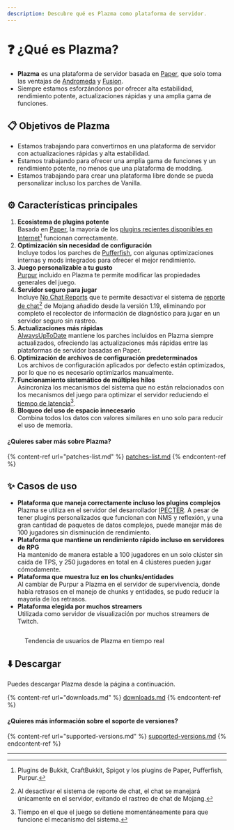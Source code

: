 ```yaml
---
description: Descubre qué es Plazma como plataforma de servidor.
---
```


# ❓ ¿Qué es Plazma?

- **Plazma** es una plataforma de servidor basada en [Paper](https://github.com/PaperMC/Paper), que solo toma las ventajas de [Andromeda](https://github.com/EarendelArchived/Andromeda) y [Fusion](https://github.com/RuinedTechnologyUnify/Fusion).
- Siempre estamos esforzándonos por ofrecer alta estabilidad, rendimiento potente, actualizaciones rápidas y una amplia gama de funciones.

## 📋 Objetivos de Plazma <a href="#id-1" id="id-1"></a>

- Estamos trabajando para convertirnos en una plataforma de servidor con actualizaciones rápidas y alta estabilidad.
- Estamos trabajando para ofrecer una amplia gama de funciones y un rendimiento potente, no menos que una plataforma de modding.
- Estamos trabajando para crear una plataforma libre donde se pueda personalizar incluso los parches de Vanilla.

## ⚙️ Características principales <a href="#id-2" id="id-2"></a>

1. **Ecosistema de plugins potente**\
   Basado en [Paper](https://github.com/PaperMC/Paper), la mayoría de los [plugins recientes disponibles en Internet](#user-content-fn-1)[^1] funcionan correctamente.
2. **Optimización sin necesidad de configuración**\
   Incluye todos los parches de [Pufferfish](https://github.com/pufferfish-gg/Pufferfish), con algunas optimizaciones internas y mods integrados para ofrecer el mejor rendimiento.
3. **Juego personalizable a tu gusto**\
   [Purpur](https://github.com/PurpurMC/Purpur) incluido en Plazma te permite modificar las propiedades generales del juego.
4. **Servidor seguro para jugar**\
   Incluye [No Chat Reports](https://github.com/Aizistral-Studios/No-Chat-Reports) que te permite desactivar el sistema de [reporte de chat](#user-content-fn-3)[^3] de Mojang añadido desde la versión 1.19, eliminando por completo el recolector de información de diagnóstico para jugar en un servidor seguro sin rastreo.
5. **Actualizaciones más rápidas**\
   [AlwaysUpToDate](https://github.com/PlazmaMC/AlwaysUpToDate) mantiene los parches incluidos en Plazma siempre actualizados, ofreciendo las actualizaciones más rápidas entre las plataformas de servidor basadas en Paper.
6. **Optimización de archivos de configuración predeterminados**\
   Los archivos de configuración aplicados por defecto están optimizados, por lo que no es necesario optimizarlos manualmente.
7. **Funcionamiento sistemático de múltiples hilos**\
   Asincroniza los mecanismos del sistema que no están relacionados con los mecanismos del juego para optimizar el servidor reduciendo el [tiempo de latencia](#user-content-fn-4)[^4].
8. **Bloqueo del uso de espacio innecesario**\
   Combina todos los datos con valores similares en uno solo para reducir el uso de memoria.

#### ¿Quieres saber más sobre Plazma? <a href="#etc-1" id="etc-1"></a>

{% content-ref url="patches-list.md" %}
[patches-list.md](patches-list.md)
{% endcontent-ref %}

## ✨ Casos de uso <a href="#id-3" id="id-3"></a>

- **Plataforma que maneja correctamente incluso los plugins complejos**\
  Plazma se utiliza en el servidor del desarrollador [IPECTER](https://github.com/IPECTER). A pesar de tener plugins personalizados que funcionan con NMS y reflexión, y una gran cantidad de paquetes de datos complejos, puede manejar más de 100 jugadores sin disminución de rendimiento.
- **Plataforma que mantiene un rendimiento rápido incluso en servidores de RPG**\
  Ha mantenido de manera estable a 100 jugadores en un solo clúster sin caída de TPS, y 250 jugadores en total en 4 clústeres pueden jugar cómodamente.
- **Plataforma que muestra luz en los chunks/entidades**\
  Al cambiar de Purpur a Plazma en el servidor de supervivencia, donde había retrasos en el manejo de chunks y entidades, se pudo reducir la mayoría de los retrasos.
- **Plataforma elegida por muchos streamers**\
  Utilizada como servidor de visualización por muchos streamers de Twitch.

<figure>
   <img src="https://badge.plazmamc.org/internal/bstats" alt="">
   
   <figcaption><p>Tendencia de usuarios de Plazma en tiempo real</p></figcaption>
</figure>

## ⬇️ Descargar

Puedes descargar Plazma desde la página a continuación.

{% content-ref url="downloads.md" %}
[downloads.md](downloads.md)
{% endcontent-ref %}

#### ¿Quieres más información sobre el soporte de versiones?

{% content-ref url="supported-versions.md" %}
[supported-versions.md](supported-versions.md)
{% endcontent-ref %}

***

[^1]: Plugins de Bukkit, CraftBukkit, Spigot y los plugins de Paper, Pufferfish, Purpur.

[^2]: Propiedad de Microsoft Corporation.

[^3]: Al desactivar el sistema de reporte de chat, el chat se manejará únicamente en el servidor, evitando el rastreo de chat de Mojang.

[^4]: Tiempo en el que el juego se detiene momentáneamente para que funcione el mecanismo del sistema.
